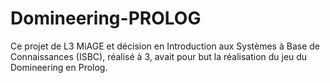 # Domineering-PROLOG

Ce projet de L3 MiAGE et décision en Introduction aux Systèmes à Base de Connaissances (ISBC), réalisé à 3, avait pour but la réalisation du jeu du Domineering en Prolog.
